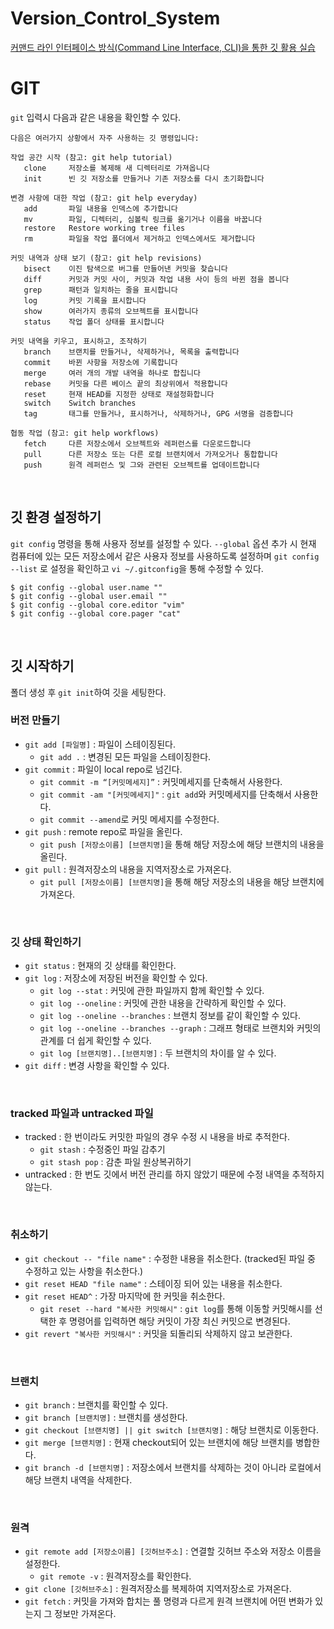 # Version_Control_System

[커맨드 라인 인터페이스 방식(Command Line Interface, CLI)을 통한 깃 활용 실습](https://github.com/boyon99/Version_Control_Sysyem_1)

# GIT

`git` 입력시 다음과 같은 내용을 확인할 수 있다.

```
다음은 여러가지 상황에서 자주 사용하는 깃 명령입니다:

작업 공간 시작 (참고: git help tutorial)
   clone     저장소를 복제해 새 디렉터리로 가져옵니다
   init      빈 깃 저장소를 만들거나 기존 저장소를 다시 초기화합니다

변경 사항에 대한 작업 (참고: git help everyday)
   add       파일 내용을 인덱스에 추가합니다
   mv        파일, 디렉터리, 심볼릭 링크를 옮기거나 이름을 바꿉니다
   restore   Restore working tree files
   rm        파일을 작업 폴더에서 제거하고 인덱스에서도 제거합니다

커밋 내역과 상태 보기 (참고: git help revisions)
   bisect    이진 탐색으로 버그를 만들어낸 커밋을 찾습니다
   diff      커밋과 커밋 사이, 커밋과 작업 내용 사이 등의 바뀐 점을 봅니다
   grep      패턴과 일치하는 줄을 표시합니다
   log       커밋 기록을 표시합니다
   show      여러가지 종류의 오브젝트를 표시합니다
   status    작업 폴더 상태를 표시합니다

커밋 내역을 키우고, 표시하고, 조작하기
   branch    브랜치를 만들거나, 삭제하거나, 목록을 출력합니다
   commit    바뀐 사항을 저장소에 기록합니다
   merge     여러 개의 개발 내역을 하나로 합칩니다
   rebase    커밋을 다른 베이스 끝의 최상위에서 적용합니다
   reset     현재 HEAD를 지정한 상태로 재설정화합니다
   switch    Switch branches
   tag       태그를 만들거나, 표시하거나, 삭제하거나, GPG 서명을 검증합니다

협동 작업 (참고: git help workflows)
   fetch     다른 저장소에서 오브젝트와 레퍼런스를 다운로드합니다
   pull      다른 저장소 또는 다른 로컬 브랜치에서 가져오거나 통합합니다
   push      원격 레퍼런스 및 그와 관련된 오브젝트를 업데이트합니다
```

<br/>

## 깃 환경 설정하기

`git config` 명령을 통해 사용자 정보를 설정할 수 있다. `--global` 옵션 추가 시 현재 컴퓨터에 있는 모든 저장소에서 같은 사용자 정보를 사용하도록 설정하며 `git config --list` 로 설정을 확인하고 `vi ~/.gitconfig`을 통해 수정할 수 있다.

```console
$ git config --global user.name ""
$ git config --global user.email ""
$ git config --global core.editor "vim"
$ git config --global core.pager "cat"
```

<br/>

## 깃 시작하기

폴더 생성 후 `git init`하여 깃을 세팅한다.

### 버전 만들기

- `git add [파일명]` : 파일이 스테이징된다.
  - `git add .` : 변경된 모든 파일을 스테이징한다.
- `git commit` : 파일이 local repo로 넘긴다.
  - `git commit -m “[커밋메세지]”` : 커밋메세지를 단축해서 사용한다.
  - `git commit -am "[커밋메세지]"` : `git add`와 커밋메세지를 단축해서 사용한다.
  - `git commit --amend`로 커밋 메세지를 수정한다.
- `git push` : remote repo로 파일을 올린다.
  - `git push [저장소이름] [브랜치명]`을 통해 해당 저장소에 해당 브랜치의 내용을 올린다.
- `git pull` : 원격저장소의 내용을 지역저장소로 가져온다.
  - `git pull [저장소이름] [브랜치명]`을 통해 해당 저장소의 내용을 해당 브랜치에 가져온다.

<br/>

### 깃 상태 확인하기

- `git status` : 현재의 깃 상태를 확인한다.
- `git log` : 저장소에 저장된 버전을 확인할 수 있다.
  - `git log --stat` : 커밋에 관한 파일까지 함께 확인할 수 있다.
  - `git log --oneline` : 커밋에 관한 내용을 간략하게 확인할 수 있다.
  - `git log --oneline --branches` : 브랜치 정보를 같이 확인할 수 있다.
  - `git log --oneline --branches --graph` : 그래프 형태로 브랜치와 커밋의 관계를 더 쉽게 확인할 수 있다.
  - `git log [브랜치명]..[브랜치명]` : 두 브랜치의 차이를 알 수 있다.
- `git diff` : 변경 사항을 확인할 수 있다.

<br/>

### tracked 파일과 untracked 파일

- tracked : 한 번이라도 커밋한 파일의 경우 수정 시 내용을 바로 추적한다.
  - `git stash` : 수정중인 파일 감추기
  - `git stash pop` : 감춘 파일 원상복귀하기
- untracked : 한 번도 깃에서 버전 관리를 하지 않았기 때문에 수정 내역을 추적하지 않는다.

<br/>

### 취소하기

- `git checkout -- "file name"` : 수정한 내용을 취소한다. (tracked된 파일 중 수정하고 있는 사항을 취소한다.)
- `git reset HEAD "file name"` : 스테이징 되어 있는 내용을 취소한다.
- `git reset HEAD^` : 가장 마지막에 한 커밋을 취소한다.
  - `git reset --hard "복사한 커밋해시"` : `git log`를 통해 이동할 커밋해시를 선택한 후 명령어를 입력하면 해당 커밋이 가장 최신 커밋으로 변경된다.
- `git revert "복사한 커밋해시"` : 커밋을 되돌리되 삭제하지 않고 보관한다.

<br/>

### 브랜치

- `git branch` : 브랜치를 확인할 수 있다.
- `git branch [브랜치명]` : 브랜치를 생성한다.
- `git checkout [브랜치명] || git switch [브랜치명]` : 해당 브랜치로 이동한다.
- `git merge [브랜치명]` : 현재 checkout되어 있는 브랜치에 해당 브랜치를 병합한다.
- `git branch -d [브랜치명]` : 저장소에서 브랜치를 삭제하는 것이 아니라 로컬에서 해당 브랜치 내역을 삭제한다.

<br/>

### 원격

- `git remote add [저장소이름] [깃허브주소]` : 연결할 깃허브 주소와 저장소 이름을 설정한다.
  - `git remote -v` : 원격저장소를 확인한다.
- `git clone [깃허브주소]` : 원격저장소를 복제하여 지역저장소로 가져온다.
- `git fetch` : 커밋을 가져와 합치는 풀 명령과 다르게 원격 브랜치에 어떤 변화가 있는지 그 정보만 가져온다.

